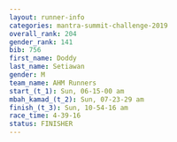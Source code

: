 ```yaml
---
layout: runner-info 
categories: mantra-summit-challenge-2019 
overall_rank: 204
gender_rank: 141
bib: 756
first_name: Doddy
last_name: Setiawan
gender: M
team_name: AHM Runners
start_(t_1): Sun, 06-15-00 am
mbah_kamad_(t_2): Sun, 07-23-29 am
finish_(t_3): Sun, 10-54-16 am
race_time: 4-39-16
status: FINISHER
---
```

